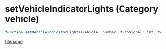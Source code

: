 # setVehicleIndicatorLights (Category vehicle)

```js
function setVehicleIndicatorLights(vehicle: number, turnSignal: int, toggle: boolean): void
```

[filename](setVehicleIndicatorLights_m.md ':include')